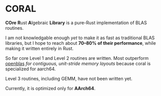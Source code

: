 # CORAL

**COre** **R**ust **A**lgebraic **Library** is a pure-Rust implementation of BLAS routines. 

I am not knowledgable enough *yet* to make it as fast as traditional BLAS libraries, but I hope
to reach about **70–80% of their performance**, while making it written entirely in Rust.

So far core Level 1 and Level 2 routines are written. Most outperform
[openblas](https://github.com/OpenMathLib/OpenBLAS) *for contiguous, unit-stride memory
layouts* because coral is specialized for aarch64. 

Level 3 routines, including GEMM, have not been written yet. 

Currently, it is optimized only for **AArch64**.

